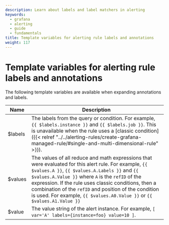 ```yaml
---
description: Learn about labels and label matchers in alerting
keywords:
  - grafana
  - alerting
  - guide
  - fundamentals
title: Template variables for alerting rule labels and annotations
weight: 117
---
```


# Template variables for alerting rule labels and annotations

The following template variables are available when expanding annotations and labels.

| Name    | Description                                                                                                                                                                                                                                                                                                                                                                                             |
| ------- | ------------------------------------------------------------------------------------------------------------------------------------------------------------------------------------------------------------------------------------------------------------------------------------------------------------------------------------------------------------------------------------------------------- |
| $labels | The labels from the query or condition. For example, `{{ $labels.instance }}` and `{{ $labels.job }}`. This is unavailable when the rule uses a [classic condition]({{< relref "../../alerting-rules/create-grafana-managed-rule/#single-and-multi-dimensional-rule" >}}).                                                                                                                              |
| $values | The values of all reduce and math expressions that were evaluated for this alert rule. For example, `{{ $values.A }}`, `{{ $values.A.Labels }}` and `{{ $values.A.Value }}` where `A` is the `refID` of the expression. If the rule uses classic conditions, then a combination of the `refID` and position of the condition is used. For example, `{{ $values.A0.Value }}` or `{{ $values.A1.Value }}` |
| $value  | The value string of the alert instance. For example, `[ var='A' labels={instance=foo} value=10 ]`.                                                                                                                                                                                                                                                                                                      |
